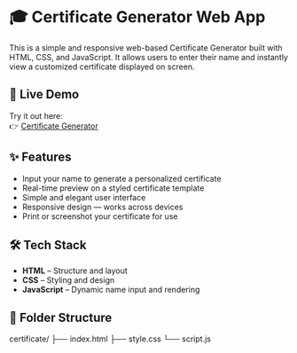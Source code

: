 # 🎓 Certificate Generator Web App

This is a simple and responsive web-based Certificate Generator built with HTML, CSS, and JavaScript. It allows users to enter their name and instantly view a customized certificate displayed on screen.

## 🔗 Live Demo

Try it out here:  
👉 [Certificate Generator](https://naiduhydra.github.io/certificate/)

## ✨ Features

- Input your name to generate a personalized certificate
- Real-time preview on a styled certificate template
- Simple and elegant user interface
- Responsive design — works across devices
- Print or screenshot your certificate for use

## 🛠️ Tech Stack

- **HTML** – Structure and layout
- **CSS** – Styling and design
- **JavaScript** – Dynamic name input and rendering

## 📁 Folder Structure
certificate/
├── index.html
├── style.css
└── script.js

